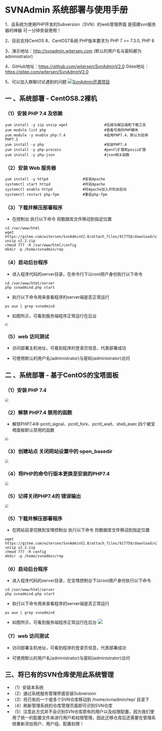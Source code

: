 # SVNAdmin 系统部署与使用手册
1、该系统为使用PHP开发的Subversion（SVN）的web管理界面 是搭建svn服务器的神器 可一分钟安装使用！

2、目前支持CentOS 8、CentOS7系统 PHP版本要求为 PHP 7 >= 7.3.0, PHP 8

3、演示地址：http://svnadmin.witersen.com (默认的用户名与密码都为 administrator)

4、GitHub地址：https://github.com/witersen/SvnAdminV2.0 Gitee地址：https://gitee.com/witersen/SvnAdminV2.0

5、可以加入群聊讨论遇到的问题 <a target="_blank" href="https://qm.qq.com/cgi-bin/qm/qr?k=DdSr3ht7keIaqpvw2Xwd6TpyRAFd3h9D&jump_from=webapi">
<img border="0" src="//pub.idqqimg.com/wpa/images/group.png" alt="SvnAdmin开源项目" title="SvnAdmin开源项目">
</a>

## 一 、系统部署 - CentOS8.2裸机

### （1）安装 PHP 7.4 及依赖

```
yum install -y zip unzip wget                 #压缩与解压缩和下载工具
yum module list php                           #查看可用的PHP模块
yum module -y enable php:7.4                  #启用PHP7.4，默认为启用PHP7.2
yum install -y php                            #安装PHP7.4
yum install -y php-process                    #pentl扩展和posix扩展
yum install -y php-json                       #json相关函数

```

### （2）安装 Web 服务器
```
yum install -y httpd                #安装Apache
systemctl start httpd               #开启Apache
systemctl enable httpd              #将Apache加入开机自启动
systemctl restart php-fpm           #重启php-fpm

```

### （3）下载并解压部署程序
- 在控制台 执行以下命令 将数据库文件移动到指定位置
```
cd /var/www/html
wget https://gitee.com/witersen/SvnAdminV2.0/attach_files/917758/download/v2.2.1.zip
unzip v2.2.zip
chmod 777 -R /var/www/html/config
mkdir -p /home/svnadmin/rep

```

### （4）启动后台程序

- 进入程序代码的server目录，在命令行下以root用户身份执行以下命令

```
cd /var/www/html/server
php svnadmind.php start

```

-  执行以下命令用来查看程序的server端是否正常运行

```
ps aux | grep svnadmind

```

- 如图所示，可看到服务端程序正常运行在后台
<img src="./00.static/01.images/002.png" style="zoom: 60%;" />

### （5）web 访问测试

- 访问部署主机地址，可看到程序的登录页信息，代表部署成功

- 可使用默认的用户名(administrator)与密码(administrator)访问

## 二 、系统部署 - 基于CentOS的宝塔面板

### （1）安装 PHP 7.4

<img src="./00.static/01.images/021.jpg" style="zoom: 67%;" />

### （2）解禁 PHP7.4 禁用的函数

- 解禁PHP7.4中 pcntl_signal、pcntl_fork、pcntl_wait、shell_exec 四个被宝塔面板默认禁用的函数
<img src="./00.static/01.images/022.jpg" style="zoom: 67%;" />

### （3）创建站点 关闭网站设置中的 open_basedir 

<img src="./00.static/01.images/023.jpg" style="zoom: 67%;" />

### （4）将PHP的命令行版本更换至安装的PHP7.4

<img src="./00.static/01.images/024.jpg" style="zoom: 67%;" />

### （5）记得关闭PHP7.4的 错误输出

<img src="./00.static/01.images/025.jpg" style="zoom: 67%;" />

### （5）下载并解压部署程序
- 在网站目录切换到宝塔控制台 执行以下命令 将数据库文件移动到指定位置
```
wget https://gitee.com/witersen/SvnAdminV2.0/attach_files/917758/download/v2.2.1.zip
unzip v2.2.zip
chmod 777 -R config
mkdir -p /home/svnadmin/rep

```

### （6）启动后台程序

- 进入程序代码的server目录，在宝塔控制台下以root用户身份执行以下命令

```
cd /var/www/html/server
php svnadmind.php start

```

-  执行以下命令用来查看程序的server端是否正常运行

```
ps aux | grep svnadmind

```

- 如图所示，可看到服务端程序正常运行在后台
  ![](./00.static/01.images/002.png)

### （7）web 访问测试

- 访问部署主机地址，可看到程序的登录页信息，代表部署成功

- 可使用默认的用户名(administrator)与密码(administrator)访问

## 三、将已有的SVN仓库使用此系统管理

- （1）安装本系统
- （2）通过系统服务管理界面安装Subversion
- （3）将已有的一个或多个SVN仓库移动到 /home/svnadmin/rep/ 目录下 
- （4）刷新管理系统的仓库管理页面即可识别SVN仓库
- （5）注意此方式并不会识别SVN仓库原有的用户以及权限配置，因为我们使用了统一的配置文件来进行用户和权限管理，因此迁移仓库后还需要在管理系统重新添加用户、用户组、配置权限！